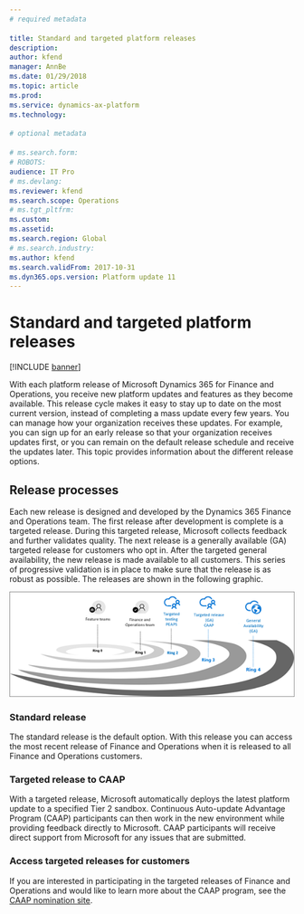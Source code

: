 ```yaml
---
# required metadata

title: Standard and targeted platform releases
description: 
author: kfend
manager: AnnBe
ms.date: 01/29/2018
ms.topic: article
ms.prod: 
ms.service: dynamics-ax-platform
ms.technology: 

# optional metadata

# ms.search.form: 
# ROBOTS: 
audience: IT Pro
# ms.devlang: 
ms.reviewer: kfend
ms.search.scope: Operations
# ms.tgt_pltfrm: 
ms.custom: 
ms.assetid: 
ms.search.region: Global
# ms.search.industry: 
ms.author: kfend
ms.search.validFrom: 2017-10-31
ms.dyn365.ops.version: Platform update 11
---
```


# Standard and targeted platform releases

[!INCLUDE [banner](../includes/banner.md)]

With each platform release of Microsoft Dynamics 365 for Finance and Operations, you receive new platform updates and features as they become available. This release cycle makes it easy to stay up to date on the most current version, instead of completing a mass update every few years. You can manage how your organization receives these updates. For example, you can sign up for an early release so that your organization receives updates first, or you can remain on the default release schedule and receive the updates later. This topic provides information about the different release options.

## Release processes
Each new release is designed and developed by the Dynamics 365 Finance and Operations team. The first release after development is complete is a targeted release. During this targeted release, Microsoft collects feedback and further validates quality. The next release is a generally available (GA) targeted release for customers who opt in. After the targeted general availability, the new release is made available to all customers. This series of progressive validation is in place to make sure that the release is as robust as possible. The releases are shown in the following graphic.

![Ring releases](./media/release_rings_365_Jan22.png)

### Standard release
The standard release is the default option. With this release you can access the most recent release of Finance and Operations when it is released to all Finance and Operations customers. 

### Targeted release to CAAP
With a targeted release, Microsoft automatically deploys the latest platform update to a specified Tier 2 sandbox. Continuous Auto-update Advantage Program (CAAP) participants can then work in the new environment while providing feedback directly to Microsoft. CAAP participants will receive direct support from Microsoft for any issues that are submitted. 

### Access targeted releases for customers
If you are interested in participating in the targeted releases of Finance and Operations and would like to learn more about the CAAP program, see the [CAAP nomination site](https://aka.ms/CAAPNomination).

